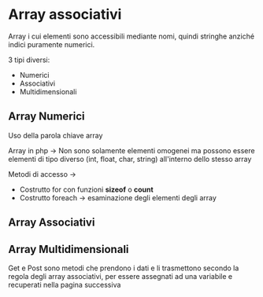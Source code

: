 # Array associativi
Array i cui elementi sono accessibili mediante nomi, quindi stringhe anziché indici puramente numerici.

3 tipi diversi:
- Numerici
- Associativi
- Multidimensionali


## Array Numerici

Uso della parola chiave array

Array in php -> Non sono solamente elementi omogenei ma possono essere elementi di tipo diverso (int, float, char, string) all'interno dello stesso array

Metodi di accesso ->
 - Costrutto for con funzioni **sizeof** o **count**
 - Costrutto foreach -> esaminazione degli elementi degli array

## Array Associativi

## Array Multidimensionali


Get e Post sono metodi che prendono i dati e li trasmettono secondo la regola degli array associativi, per essere assegnati ad una variabile e recuperati nella pagina successiva

<!--stackedit_data:
eyJoaXN0b3J5IjpbLTkyMzYwMjYwMywtMTYyMTQzMDQ3OSwxOT
A1Mjk5Nzk2XX0=
-->